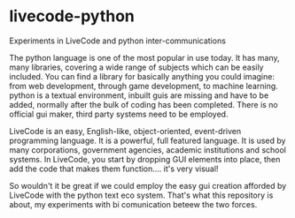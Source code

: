 # livecode-python
Experiments in LiveCode and python inter-communications


The python language is one of the most popular in use today. It has many, many libraries, covering a wide range of subjects which can be easily included. You can find a library for basically anything you could imagine: from web development, through game development, to machine learning.
python is a textual environment, inbuilt guis are missing and have to be added, normally after the bulk of coding has been completed.
There is no official gui maker, third party systems need to be employed.

LiveCode is an easy, English-like, object-oriented, event-driven programming language. It is a powerful, full featured language. It is used by many corporations, government agencies, academic institutions and school systems.
In LiveCode, you start by dropping GUI elements into place, then add the code that makes them function.... it's very visual!

So wouldn't it be great if we could employ the easy gui creation afforded by LiveCode with the python text eco system.
That's what this repository is about, my experiments with bi comunication beteew the two forces.
